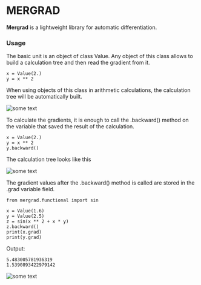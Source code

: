 #  MERGRAD

**Mergrad** is a lightweight library for automatic differentiation.


### Usage

The basic unit is an object of class Value.
Any object of this class allows to build a calculation tree and then read the gradient from it. 


```
x = Value(2.)
y = x ** 2
```

When using objects of this class in arithmetic calculations, the calculation tree will be automatically built.

![some text](https://github.com/gitmskhl/mergrad/blob/main/images/im1.png)


To calculate the gradients, it is enough to call the .backward() method on the variable that saved the result of the calculation.

```
x = Value(2.)
y = x ** 2
y.backward()
```
The calculation tree looks like this

![some text](https://github.com/gitmskhl/mergrad/blob/main/images/im2.png)


The gradient values after the .backward() method is called are stored in the .grad variable field.

```
from mergrad.functional import sin

x = Value(1.6)
y = Value(2.5)
z = sin(x ** 2 + x * y)
z.backward()
print(x.grad)
print(y.grad)
```

Output:

```
5.483005781936319
1.5390893422979142
```

![some text](https://github.com/gitmskhl/mergrad/blob/main/images/im3.png)
